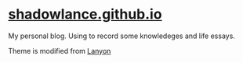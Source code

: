 # [shadowlance.github.io](http://shadowlance.github.io)

My personal blog. Using to record some knowledeges and life essays.


Theme is modified from [Lanyon](https://github.com/poole/lanyon)
